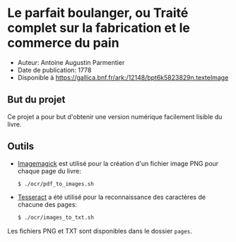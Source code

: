 # Le parfait boulanger, ou Traité complet sur la fabrication et le commerce du pain

- Auteur: Antoine Augustin Parmentier
- Date de publication: 1778
- Disponible à https://gallica.bnf.fr/ark:/12148/bpt6k5823829n.texteImage

## But du projet

Ce projet a pour but d'obtenir une version numérique facilement lisible du livre.

## Outils

- [Imagemagick](https://imagemagick.org/) est utilisé pour la création d'un fichier image PNG pour chaque page du livre:

    ```bash
    $ ./ocr/pdf_to_images.sh
    ```

- [Tesseract](https://github.com/tesseract-ocr/tesseract) a été utilisé pour la reconnaissance des caractères de chacune des pages:

    ```bash
    $ ./ocr/images_to_txt.sh
    ```
Les fichiers PNG et TXT sont disponibles dans le dossier `pages`.

